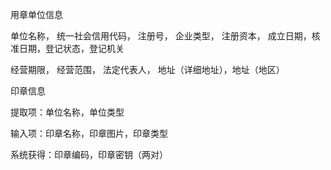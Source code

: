 用章单位信息

 单位名称， 统一社会信用代码， 注册号， 企业类型， 注册资本， 成立日期，核准日期，登记状态，登记机关

经营期限， 经营范围， 法定代表人， 地址（详细地址），地址（地区）



印章信息

提取项：单位名称，单位类型

输入项：印章名称，印章图片，印章类型

系统获得：印章编码，印章密钥（两对）